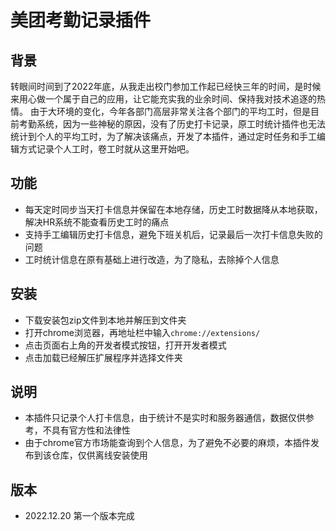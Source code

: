 # 美团考勤记录插件

## 背景
转眼间时间到了2022年底，从我走出校门参加工作起已经快三年的时间，是时候来用心做一个属于自己的应用，让它能充实我的业余时间、保持我对技术追逐的热情。
由于大环境的变化，今年各部门高层非常关注各个部门的平均工时，但是目前考勤系统，因为一些神秘的原因，没有了历史打卡记录，原工时统计插件也无法统计到个人的平均工时，为了解决该痛点，开发了本插件，通过定时任务和手工编辑方式记录个人工时，卷工时就从这里开始吧。

## 功能
- 每天定时同步当天打卡信息并保留在本地存储，历史工时数据降从本地获取，解决HR系统不能查看历史工时的痛点
- 支持手工编辑历史打卡信息，避免下班关机后，记录最后一次打卡信息失败的问题
- 工时统计信息在原有基础上进行改造，为了隐私，去除掉个人信息

## 安装
- 下载安装包zip文件到本地并解压到文件夹
- 打开chrome浏览器，再地址栏中输入`chrome://extensions/`
- 点击页面右上角的开发者模式按钮，打开开发者模式
- 点击加载已经解压扩展程序并选择文件夹

## 说明
- 本插件只记录个人打卡信息，由于统计不是实时和服务器通信，数据仅供参考，不具有官方性和法律性
- 由于chrome官方市场能查询到个人信息，为了避免不必要的麻烦，本插件发布到该仓库，仅供离线安装使用

## 版本
- 2022.12.20 第一个版本完成
